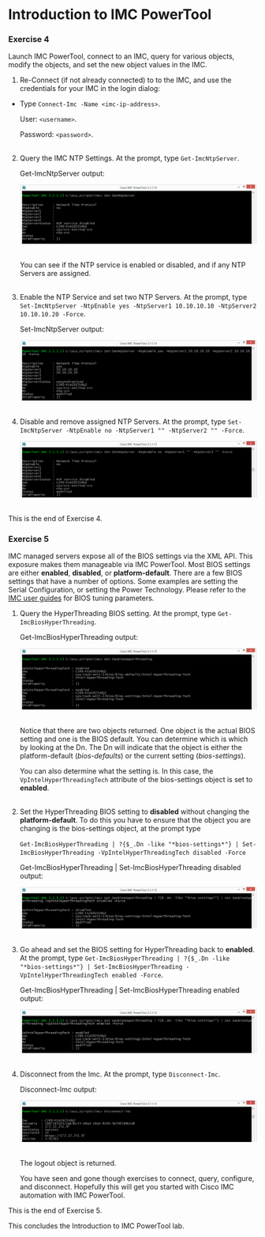 # Introduction to IMC PowerTool

### Exercise 4
Launch IMC PowerTool, connect to an IMC, query for various objects, modify the objects, and set the new object values in the IMC.

1. Re-Connect (if not already connected) to to the IMC, and use the credentials for your IMC in the login dialog:

  - Type  `Connect-Imc -Name <imc-ip-address>`.

    User: `<username>`.

    Password: `<password>`.
    <br/><br/>

2. Query the IMC NTP Settings. At the prompt, type `Get-ImcNtpServer`.

    Get-ImcNtpServer output:

    ![](assets/images/imc-powertool-101-17.jpg)<br/><br/>

    You can see if the NTP service is enabled or disabled, and if any NTP Servers are assigned.
    <br/><br/>

3. Enable the NTP Service and set two NTP Servers. At the prompt, type `Set-ImcNtpServer -NtpEnable yes -NtpServer1 10.10.10.10 -NtpServer2 10.10.10.20 -Force`.

    Set-ImcNtpServer output:

    ![](assets/images/imc-powertool-101-18.jpg)<br/><br/>

4. Disable and remove assigned NTP Servers. At the prompt, type `Set-ImcNtpServer -NtpEnable no -NtpServer1 "" -NtpServer2 "" -Force`.

    ![](assets/images/imc-powertool-101-23.jpg)<br/><br/>

This is the end of Exercise 4.


### Exercise 5
IMC managed servers expose all of the BIOS settings via the XML API. This exposure makes them manageable via IMC PowerTool. Most BIOS settings are either **enabled**, **disabled**, or **platform-default**. There are a few BIOS settings that have a number of options. Some examples are setting the Serial Configuration, or setting the Power Technology. Please refer to the [IMC user guides](http://www.cisco.com/c/en/us/td/docs/unified_computing/ucs/c/sw/cli/config/guide/3_0/b_Cisco_UCS_C-Series_CLI_Configuration_Guide_301/b_Cisco_UCS_C-Series_CLI_Configuration_Guide_201_appendix_010000.html) for BIOS tuning parameters.

1. Query the HyperThreading BIOS setting. At the prompt, type `Get-ImcBiosHyperThreading`.

    Get-ImcBiosHyperThreading output:

    ![](assets/images/imc-powertool-101-19.jpg)<br/><br/>

    Notice that there are two objects returned. One object is the actual BIOS setting and one is the BIOS default. You can determine which is which by looking at the Dn. The Dn will indicate that the object is either the platform-default (*bios-defaults*) or the current setting (*bios-settings*).

    You can also determine what the setting is. In this case, the `VpIntelHyperThreadingTech` attribute of the bios-settings object is set to **enabled**.
    <br/><br/>

2. Set the HyperThreading BIOS setting to **disabled** without changing the **platform-default**. To do this you have to ensure that the object you are changing is the bios-settings object, at the prompt type

    `Get-ImcBiosHyperThreading | ?{$_.Dn -like "*bios-settings*"} | Set-ImcBiosHyperThreading -VpIntelHyperThreadingTech disabled -Force`

    Get-ImcBiosHyperThreading | Set-ImcBiosHyperThreading disabled output:

    ![](assets/images/imc-powertool-101-20.jpg)<br/><br/>

3. Go ahead and set the BIOS setting for HyperThreading back to **enabled**. At the prompt, type `Get-ImcBiosHyperThreading | ?{$_.Dn -like "*bios-settings*"} | Set-ImcBiosHyperThreading -VpIntelHyperThreadingTech enabled -Force`.

    Get-ImcBiosHyperThreading | Set-ImcBiosHyperThreading enabled output:

    ![](assets/images/imc-powertool-101-21.jpg)<br/><br/>

4. Disconnect from the Imc. At the prompt, type `Disconnect-Imc`.

    Disconnect-Imc output:

    ![](assets/images/imc-powertool-101-05.jpg)<br/><br/>

    The logout object is returned.

    You have seen and gone though exercises to connect, query, configure, and disconnect. Hopefully this will get you started with Cisco IMC automation with IMC PowerTool.

This is the end of Exercise 5.

This concludes the Introduction to IMC PowerTool lab.
